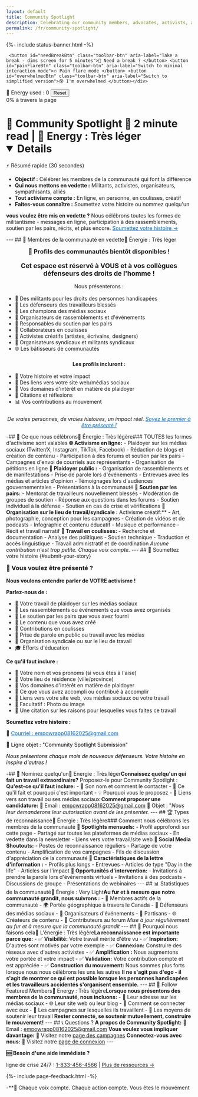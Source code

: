 ```yaml
---
layout: default
title: Community Spotlight
description: Celebrating our community members, advocates, activists, and allies making a difference for disability rights and injured workers across Canada.
permalink: /fr/community-spotlight/
---
```


{%- include status-banner.html -%}

<!-- Innovative Accessibility Controls -->
<div class="accessibility-toolbar" role="toolbar" aria-label="Page accessibility controls">
  <div class="toolbar-section">
    
     <button id="needBreakBtn" class="toolbar-btn" aria-label="Take a break - dims screen for 5 minutes">💙 Need a break ? </button> <button id="painFlareBtn" class="toolbar-btn" aria-label="Switch to minimal interaction mode">🔥 Pain flare mode </button> <button id="overwhelmedBtn" class="toolbar-btn" aria-label="Switch to simplified version">😰 I'm overwhelmed </button></div>
  <div class="toolbar-section spoon-counter">
   <span class="spoon-label">🥄 Energy used :</span> <span id="spoonCount" class="spoon-count" aria-live="polite">0</span> <button id="resetSpoons" class="toolbar-btn-small" aria-label="Reset energy counter">Reset</button></div>
</div>

<!-- Progress indicator -->
<div class="page-progress-container" role="progressbar" aria-label="Page reading progress">
 <div class="page-progress-bar" id="pageProgressBar"></div>
 <span class="page-progress-text" id="pageProgressText">0% à travers la page</span></div>

# 🌟 Community Spotlight 📖 **2 minute read** | 🔋 **Energy : Très léger**<details class="tldr-box" open>
  <summary>⚡ Résumé rapide (30 secondes)</summary>
  <ul>
    <li><strong>Objectif :</strong> Célébrer les membres de la communauté qui font la différence</li>
    <li><strong>Qui nous mettons en vedette :</strong> Militants, activistes, organisateurs, sympathisants, alliés</li>
    <li><strong>Tout activisme compte :</strong> En ligne, en personne, en coulisses, créatif</li>
    <li><strong>Faites-vous connaître :</strong> Soumettez votre histoire ou nommez quelqu'un</li>
  </ul>
</details>

<div class="warning-box">
 <strong>vous voulez être mis en vedette ?</strong> Nous célébrons toutes les formes de militantisme - messages en ligne, participation à des rassemblements, soutien par les pairs, récits, et plus encore. <a href="#submit-your-story" style="color: #0066cc;">Soumettez votre histoire →</a></div>

--- ## 🎉 Membres de la communauté en vedette<span class="energy-cost" data-energy="1" aria-label="Energy cost: very light">🔋 Énergie : Très léger</span><div class="success-box" style="text-align: center;">
  <h3 style="margin-top: 0;">🌟 Profils des communautés bientôt disponibles !</h3>
  <p style="font-size: 1.1rem; margin-bottom: 1rem;"><strong>Cet espace est réservé à VOUS et à vos collègues défenseurs des droits de l'homme !</strong></p>
  <p>Nous présenterons :</p>
  <ul style="text-align: left; max-width: 600px; margin: 1rem auto;">
    <li>🎤 Des militants pour les droits des personnes handicapées</li>
    <li>💪 Les défenseurs des travailleurs blessés</li>
    <li>📱 Les champions des médias sociaux</li>
    <li>📣 Organisateurs de rassemblements et d'événements</li>
    <li>🤝 Responsables du soutien par les pairs</li>
    <li>💙 Collaborateurs en coulisses</li>
    <li>🎨 Activistes créatifs (artistes, écrivains, designers)</li>
    <li>👥 Organisateurs syndicaux et militants syndicaux</li>
    <li>🌐 Les bâtisseurs de communautés</li>
  </ul>
  <p style="margin-top: 1.5rem;"><strong>Les profils incluront :</strong></p>
  <ul style="text-align: left; max-width: 600px; margin: 1rem auto;">
    <li>📖 Votre histoire et votre impact</li>
    <li>🔗 Des liens vers votre site web/médias sociaux</li>
    <li>🎯 Vos domaines d'intérêt en matière de plaidoyer</li>
    <li>💬 Citations et réflexions</li>
    <li>📊 Vos contributions au mouvement</li>
  </ul>
  <p style="margin-top: 1.5rem;"><em>De vraies personnes, de vraies histoires, un impact réel. <a href="#submit-your-story" style="color: #0066cc;">Soyez le premier à être présenté !</a></em></p>
</div>

-## 📱 Ce que nous célébrons<span class="energy-cost" data-energy="1" aria-label="Energy cost: very light">🔋 Énergie : Très légère</span>### TOUTES les formes d'activisme sont valables **🌐 Activisme en ligne:** - Plaidoyer sur les médias sociaux (Twitter/X, Instagram, TikTok, Facebook) - Rédaction de blogs et création de contenu - Participation à des forums et soutien par les pairs - Campagnes d'envoi de courriels aux représentants - Organisation de pétitions en ligne **📣 Plaidoyer public :** - Organisation de rassemblements et de manifestations - Prise de parole lors d'événements - Entrevues avec les médias et articles d'opinion - Témoignages lors d'audiences gouvernementales - Présentations à la communauté **🤝 Soutien par les pairs:** - Mentorat de travailleurs nouvellement blessés - Modération de groupes de soutien - Réponse aux questions dans les forums - Soutien individuel à la défense - Soutien en cas de crise et vérifications **💼 Organisation sur le lieu de travail/syndicale :** Activisme créatif:** - Art, photographie, conception pour les campagnes - Création de vidéos et de podcasts - Infographie et contenu éducatif - Musique et performance - Récit et travail narratif **💙 Travail en coulisses:** - Recherche et documentation - Analyse des politiques - Soutien technique - Traduction et accès linguistique - Travail administratif et de coordination *Aucune contribution n'est trop petite. Chaque voix compte.* --- ## 📝 Soumettez votre histoire {#submit-your-story}<div class="info-box-bordered">
  <h3 style="margin-top: 0;">🌟 Vous voulez être présenté ?</h3>
  
  <p><strong>Nous voulons entendre parler de VOTRE activisme !</strong></p>
  
  <p><strong>Parlez-nous de :</strong></p>
  <ul>
    <li>📱 Votre travail de plaidoyer sur les médias sociaux</li>
    <li>📣 Les rassemblements ou événements que vous avez organisés</li>
    <li>🤝 Le soutien par les pairs que vous avez fourni</li>
    <li>📝 Le contenu que vous avez créé</li>
    <li>💙 Contributions en coulisses</li>
    <li>🎤 Prise de parole en public ou travail avec les médias</li>
    <li>💼 Organisation syndicale ou sur le lieu de travail</li>
    <li>🎓 Efforts d'éducation</li>
  </ul>
  
  <p><strong>Ce qu'il faut inclure :</strong></p>
  <ul>
    <li>📖 Votre nom et vos pronoms (si vous êtes à l'aise)</li>
    <li>📍 Votre lieu de résidence (ville/province)</li>
    <li>🎯 Vos domaines d'intérêt en matière de plaidoyer</li>
    <li>💪 Ce que vous avez accompli ou contribué à accomplir</li>
    <li>🔗 Liens vers votre site web, vos médias sociaux ou votre travail</li>
    <li>📸 Facultatif : Photo ou image</li>
    <li>💬 Une citation sur les raisons pour lesquelles vous faites ce travail</li>
  </ul>
  
  <p style="color: #000;"><strong>Soumettez votre histoire :</strong></p>
  <p style="color: #000;">📧 <a href="mailto:empowrapp08162025@gmail.com" style="color: #0066cc;">Courriel : empowrapp08162025@gmail.com</a></p>
  <p style="color: #000;">📝 Ligne objet : "Community Spotlight Submission"</p>
  
  <p style="color: #000;"><em>Nous présentons chaque mois de nouveaux défenseurs. Votre histoire en inspire d'autres !</em></p>
</div>

-## 📢 Nominez quelqu'un<span class="energy-cost" data-energy="1" aria-label="Energy cost: very light">🔋 Energie : Très léger</span>**Connaissez quelqu'un qui fait un travail extraordinaire?** Proposez-le pour Community Spotlight : **Qu'est-ce qu'il faut inclure:** - 👤 Son nom et comment le contacter - 🎯 Ce qu'il fait et pourquoi c'est important - 💡 Pourquoi vous le proposez - 🔗 Liens vers son travail ou ses médias sociaux **Comment proposer une candidature:** 📧 Email : [empowrapp08162025@gmail.com](mailto:empowrapp08162025@gmail.com?subject=Community%20Spotlight%20Nomination) 📝 Objet : "*Nous leur demanderons leur autorisation avant de les présenter.* --- ## 🏆 Types de reconnaissance<span class="energy-cost" data-energy="1" aria-label="Energy cost: very light">🔋 Énergie : Très légère</span>### Comment nous célébrons les membres de la communauté **🌟 Spotlights mensuels:** - Profil approfondi sur cette page - Partagé sur toutes les plateformes de médias sociaux - En vedette dans la newsletter - Liens vers votre travail/site web **📱 Social Media Shoutouts:** - Postes de reconnaissance réguliers - Partage de votre contenu - Amplification de vos campagnes - Fils de discussion d'appréciation de la communauté **📰 Caractéristiques de la lettre d'information :** - Profils plus longs - Entrevues - Articles de type "Day in the life" - Articles sur l'impact **🎤 Opportunités d'intervention:** - Invitations à prendre la parole lors d'événements virtuels - Invitations à des podcasts - Discussions de groupe - Présentations de webinaires --- ## 📊 Statistiques de la communauté<span class="energy-cost" data-energy="1" aria-label="Energy cost: very light">🔋 Énergie : Very Light</span>**Au fur et à mesure que notre communauté grandit, nous suivrons :** - 👥 Membres actifs de la communauté - 🌍 Portée géographique à travers le Canada - 📱 Défenseurs des médias sociaux - 🎤 Organisateurs d'événements - 💬 Partisans - 🌐 Créateurs de contenu - 📝 Contributeurs au forum *Mise à jour régulièrement au fur et à mesure que la communauté grandit* --- ## 💙 Pourquoi nous faisons cela<span class="energy-cost" data-energy="1" aria-label="Energy cost: very light">🔋 L'énergie : Très légère</span>**La reconnaissance est importante parce que:** - ✅ **Visibilité:** Votre travail mérite d'être vu - ✅ **Inspiration:** D'autres sont motivés par votre exemple - ✅ **Connexion:** Construire des réseaux avec d'autres activistes - ✅ **Amplification :** Nous augmentons votre portée et votre impact - ✅ **Validation:** Votre contribution compte et est appréciée - ✅ **Construction du mouvement:** Nous sommes plus forts lorsque nous nous célébrons les uns les autres **Il ne s'agit pas d'ego - il s'agit de montrer ce qui est possible lorsque les personnes handicapées et les travailleurs accidentés s'organisent ensemble.** --- ## 🔔 Follow Featured Members<span class="energy-cost" data-energy="1" aria-label="Energy cost: very light">🔋 Energy : Très légère</span>**Lorsque nous présentons des membres de la communauté, nous incluons:** - 📱 Leur adresse sur les médias sociaux - 🌐 Leur site web ou leur blog - 💬 Comment se connecter avec eux - 🎯 Les campagnes sur lesquelles ils travaillent - 🤝 Les moyens de soutenir leur travail **Rester connecté, se soutenir mutuellement, construire le mouvement!** --- ## 📞 Questions ? **A propos de Community Spotlight:** 📧 Email : [empowrapp08162025@gmail.com](mailto:empowrapp08162025@gmail.com) **Vous voulez vous impliquer davantage:** 💬 Visitez notre [page des campagnes](/campaigns/) **Connectez-vous avec nous:** 📝 Visitez notre [page de connexion](/connect/) ---<div class="crisis-resources" role="alert">
  <p><strong>🆘 Besoin d'une aide immédiate ?</strong></p>
  <p>ligne de crise 24/7 : <a href="tel:1-833-456-4566">1-833-456-4566</a> | <a href="/crisis-resources">Plus de ressources →</a></p>
</div>



{%- include page-feedback.html -%}

-**💚 Chaque voix compte. Chaque action compte. Vous êtes le mouvement